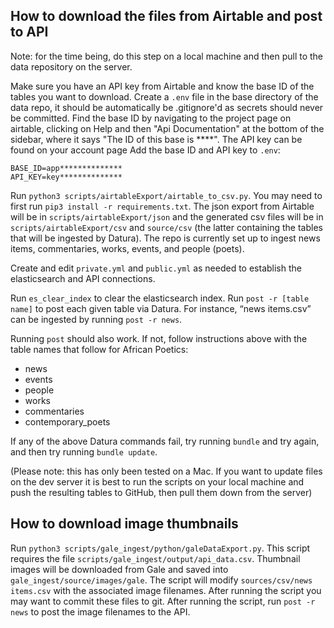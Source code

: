 ## How to download the files from Airtable and post to API

Note: for the time being, do this step on a local machine and then pull to the data repository on the server.

Make sure you have an API key from Airtable and know the base ID of the tables you want to download.
Create a `.env` file in the base directory of the data repo, it should be automatically be .gitignore'd as secrets should never be committed. Find the base ID by navigating to the project page on airtable, clicking on Help and then "Api Documentation" at the bottom of the sidebar, where it says "The ID of this base is ****". The API key can be found on your account page Add the base ID and API key to `.env`:
```
BASE_ID=app**************
API_KEY=key**************
```
Run `python3 scripts/airtableExport/airtable_to_csv.py`. You may need to first run `pip3 install -r requirements.txt`. The json export from Airtable will be in `scripts/airtableExport/json` and the generated csv files will be in `scripts/airtableExport/csv` and `source/csv` (the latter containing the tables that will be ingested by Datura). The repo is currently set up to ingest news items, commentaries, works, events, and people (poets).

Create and edit `private.yml` and `public.yml` as needed to establish the elasticsearch and API connections.

Run `es_clear_index` to clear the elasticsearch index. Run `post -r [table name]` to post each given table via Datura. For instance, “news items.csv” can be ingested by running `post -r news`.

Running `post` should also work. If not, follow instructions above with the table names that follow for African Poetics:
   - news
   - events
   - people
   - works
   - commentaries
   - contemporary_poets

If any of the above Datura commands fail, try running `bundle` and try again, and then try running `bundle update`.

(Please note: this has only been tested on a Mac. If you want to update files on the dev server it is best to run the scripts on your local machine and push the resulting tables to GitHub, then pull them down from the server)

## How to download image thumbnails

Run `python3 scripts/gale_ingest/python/galeDataExport.py`. This script requires the file `scripts/gale_ingest/output/api_data.csv`. Thumbnail images will be downloaded from Gale and saved into `gale_ingest/source/images/gale`. The script will modify `sources/csv/news items.csv` with the associated image filenames. After running the script you may want to commit these files to git. After running the script, run `post -r news` to post the image filenames to the API.
